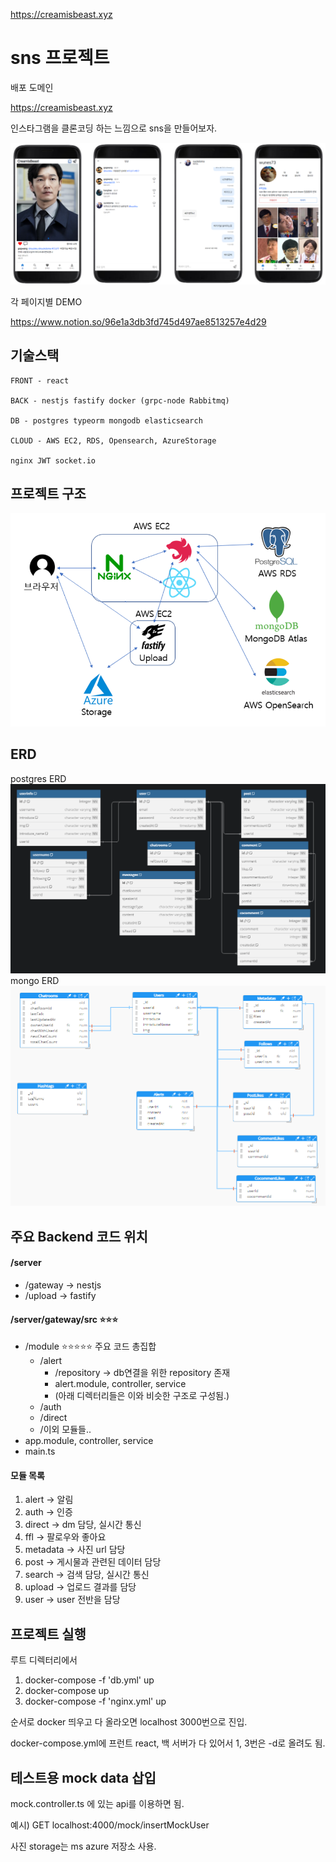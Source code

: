 https://creamisbeast.xyz

# sns 프로젝트

배포 도메인

https://creamisbeast.xyz

인스타그램을 클론코딩 하는 느낌으로 sns을 만들어보자.

![demo](./readmeImgs/demo.png)

각 페이지별 DEMO

https://www.notion.so/96e1a3db3fd745d497ae8513257e4d29

## 기술스택

    FRONT - react

    BACK - nestjs fastify docker (grpc-node Rabbitmq)

    DB - postgres typeorm mongodb elasticsearch

    CLOUD - AWS EC2, RDS, Opensearch, AzureStorage

    nginx JWT socket.io

## 프로젝트 구조

![프로젝트 구조](./readmeImgs/프로젝트%20구조.png)

## ERD

postgres ERD
![postgres erd](./readmeImgs/ERD.png)
mongo ERD
![mongo erd](./readmeImgs/ERD2.png)

## 주요 Backend 코드 위치

#### /server

- /gateway → nestjs
- /upload → fastify

#### **/server/gateway/src** ⭐⭐⭐

- /module ⭐⭐⭐⭐⭐ 주요 코드 총집합
  - /alert
    - /repository → db연결을 위한 repository 존재
    - alert.module, controller, service
    - (아래 디렉터리들은 이와 비슷한 구조로 구성됨.)
  - /auth
  - /direct
  - /이외 모듈들..
- app.module, controller, service
- main.ts

#### 모듈 목록

1. alert → 알림
2. auth → 인증
3. direct → dm 담당, 실시간 통신
4. ffl → 팔로우와 좋아요
5. metadata → 사진 url 담당
6. post → 게시물과 관련된 데이터 담당
7. search → 검색 담당, 실시간 통신
8. upload → 업로드 결과를 담당
9. user → user 전반을 담당

## 프로젝트 실행

루트 디렉터리에서

1. docker-compose -f 'db.yml' up
2. docker-compose up
3. docker-compose -f 'nginx.yml' up

순서로 docker 띄우고 다 올라오면 localhost 3000번으로 진입.

docker-compose.yml에 프런트 react, 백 서버가 다 있어서 1, 3번은 -d로 올려도 됨.

## 테스트용 mock data 삽입

mock.controller.ts 에 있는 api를 이용하면 됨.

예시) GET localhost:4000/mock/insertMockUser

사진 storage는 ms azure 저장소 사용.
